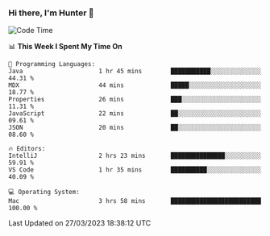 ### Hi there, I'm Hunter 👋

<!--
**huntermatrix/huntermatrix** is a ✨ _special_ ✨ repository because its `README.md` (this file) appears on your GitHub profile.

Here are some ideas to get you started:

- 🔭 I’m currently working on ...
- 🌱 I’m currently learning ...
- 👯 I’m looking to collaborate on ...
- 🤔 I’m looking for help with ...
- 💬 Ask me about ...
- 📫 How to reach me: ...
- 😄 Pronouns: ...
- ⚡ Fun fact: ...
-->

<!--START_SECTION:waka-->
![Code Time](http://img.shields.io/badge/Code%20Time-58%20hrs%2052%20mins-blue)

📊 **This Week I Spent My Time On** 

```text
💬 Programming Languages: 
Java                     1 hr 45 mins        ███████████░░░░░░░░░░░░░░   44.31 % 
MDX                      44 mins             █████░░░░░░░░░░░░░░░░░░░░   18.77 % 
Properties               26 mins             ███░░░░░░░░░░░░░░░░░░░░░░   11.31 % 
JavaScript               22 mins             ██░░░░░░░░░░░░░░░░░░░░░░░   09.61 % 
JSON                     20 mins             ██░░░░░░░░░░░░░░░░░░░░░░░   08.60 % 

🔥 Editors: 
IntelliJ                 2 hrs 23 mins       ███████████████░░░░░░░░░░   59.91 % 
VS Code                  1 hr 35 mins        ██████████░░░░░░░░░░░░░░░   40.09 % 

💻 Operating System: 
Mac                      3 hrs 58 mins       █████████████████████████   100.00 % 
```


 Last Updated on 27/03/2023 18:38:12 UTC
<!--END_SECTION:waka-->
